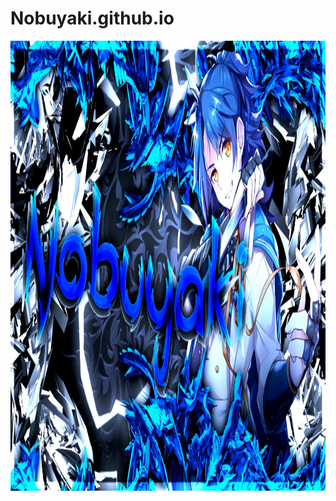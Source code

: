 # Nobuyaki.github.io

<p align="center">
<img src="src/nobuyaki.png" width="1280" height="720"/>
</p>
